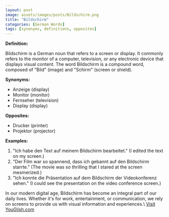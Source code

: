 ```yaml
---
layout: post
image: assets/images/posts/Bildschirm.png
title: "Bildschirm"
categories: [German Words]
tags: [synonyms, definitions, opposites]
---
```


**Definition:**

Bildschirm is a German noun that refers to a screen or display. It commonly refers to the monitor of a computer, television, or any electronic device that displays visual content. The word Bildschirm is a compound word, composed of "Bild" (image) and "Schirm" (screen or shield).

**Synonyms:**

- Anzeige (display)
- Monitor (monitor)
- Fernseher (television)
- Display (display)

**Opposites:**

- Drucker (printer)
- Projektor (projector)

**Examples:**

1. "Ich habe den Text auf meinem Bildschirm bearbeitet." (I edited the text on my screen.)
2. "Der Film war so spannend, dass ich gebannt auf den Bildschirm starrte." (The movie was so thrilling that I stared at the screen mesmerized.)
3. "Ich konnte die Präsentation auf dem Bildschirm der Videokonferenz sehen." (I could see the presentation on the video conference screen.)

In our modern digital age, Bildschirm has become an integral part of our daily lives. Whether it's for work, entertainment, or communication, we rely on screens to provide us with visual information and experiences.\ <a id="yg-widget-0" class="youglish-widget" data-query="Bildschirm" data-lang="german" data-components="8412" data-auto-start="0" data-bkg-color="theme_light" data-title="How%20to%20pronounce%20Bildschirm%20in%20German"  rel="nofollow" href="https://youglish.com">Visit YouGlish.com</a><script async src="https://youglish.com/public/emb/widget.js" charset="utf-8"></script>